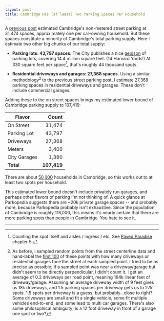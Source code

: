 ```yaml
---
layout: post
title: Cambridge Has (at least) Two Parking Spaces Per Household
---
```


A [previous post](https://evanfields.net/Cambridge-Street-Parking/) estimated Cambridge's non-metered street parking at 31,474 spaces, approximately one per car-owning household. But these spaces constitute a minority of Cambridge's total parking supply. Here I estimate two other big chunks of our total supply:

* **Parking lots: 43,797 spaces**. The City publishes a nice [geojson](https://github.com/cambridgegis/cambridgegis_data/blob/main/Basemap/Parking_Lots/BASEMAP_ParkingLots.geojson) of parking lots, covering 14.4 million square feet. (14 Harvard Yards!) At 330 square feet per space[^1], that's roughly 44 thousand spots.

* **Residential driveways and garages: 27,368 spaces**. Using a similar methodology[^2] to the previous street parking post, I estimate 27,368 parking spaces in residential driveways and garages. These don't include commercial garages.

Adding these to the on street spaces brings my estimated lower bound of Cambridge parking supply to 107,419:


| Flavor       | Count  |
|--------------|-------:|
| On Street    | 31,474 |
| Parking Lot  | 43,797 |
| Driveways    | 27,368 |
| Meters       | 3,400  |
| City Garages | 1,380  |
| **Total**    | **107,419** |

There are about [50,000](https://www.census.gov/quickfacts/fact/table/cambridgecitymassachusetts/PST045222) households in Cambridge, so this works out to at least two spots per household.

This estimated lower bound doesn't include privately run garages, and perhaps other flavors of parking I'm not thinking of. A quick glance at Parkopedia suggests there are ~20k private garage spaces -- and probably more, because Parkopedia probably isn't exhaustive. Since the population of Cambridge is roughly 118,000, this means it's nearly certain that there are more parking spots than people in Cambridge. You hate to see it.

----

[^1]: Counting the spot itself and aisles / ingress / etc. See [Paved Paradise](https://www.goodreads.com/en/book/show/63329951) chapter 5.
[^2]: As before, I sampled random points from the street centerline data and hand-label the [first 100](https://docs.google.com/spreadsheets/d/1RfaNiy9ffQXxVF3iaUqUZ_rKnj8DcR9nGHgFtD1n24c/edit#gid=1999403840) of these points with how many driveways or residential garages face the street at each sampled point. I tried to be as precise as possible; if a sampled point was near a driveway/garage but didn't seem to be directly perpendicular, I didn't count it. I get an average of 0.2 driveways per road point, meaning 164k linear feet of driveway/garage. Assuming an average driveway width of 9 feet gives us 18k driveways, and 1.5 parking spaces per driveway gets us to 27k spots. 1.5 spots per driveway is a guess, but probably...close to right? Some driveways are small and fit a single vehicle, some fit multiple vehicles end-to-end, and some lead to multi car garages. There's also some philosophical ambiguity; is a 12 foot driveway in front of a garage one spot or two?